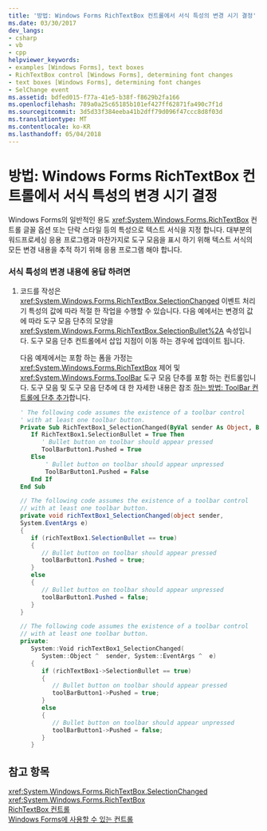 ```yaml
---
title: '방법: Windows Forms RichTextBox 컨트롤에서 서식 특성의 변경 시기 결정'
ms.date: 03/30/2017
dev_langs:
- csharp
- vb
- cpp
helpviewer_keywords:
- examples [Windows Forms], text boxes
- RichTextBox control [Windows Forms], determining font changes
- text boxes [Windows Forms], determining font changes
- SelChange event
ms.assetid: bdfed015-f77a-41e5-b38f-f8629b2fa166
ms.openlocfilehash: 789a0a25c65185b101ef427ff62871fa490c7f1d
ms.sourcegitcommit: 3d5d33f384eeba41b2dff79d096f47ccc8d8f03d
ms.translationtype: MT
ms.contentlocale: ko-KR
ms.lasthandoff: 05/04/2018
---
```

# <a name="how-to-determine-when-formatting-attributes-change-in-the-windows-forms-richtextbox-control"></a>방법: Windows Forms RichTextBox 컨트롤에서 서식 특성의 변경 시기 결정
Windows Forms의 일반적인 용도 <xref:System.Windows.Forms.RichTextBox> 컨트롤 글꼴 옵션 또는 단락 스타일 등의 특성으로 텍스트 서식을 지정 합니다. 대부분의 워드프로세싱 응용 프로그램과 마찬가지로 도구 모음을 표시 하기 위해 텍스트 서식의 모든 변경 내용을 추적 하기 위해 응용 프로그램 해야 합니다.  
  
### <a name="to-respond-to-changes-in-formatting-attributes"></a>서식 특성의 변경 내용에 응답 하려면  
  
1.  코드를 작성은 <xref:System.Windows.Forms.RichTextBox.SelectionChanged> 이벤트 처리기 특성의 값에 따라 적절 한 작업을 수행할 수 있습니다. 다음 예에서는 변경의 값에 따라 도구 모음 단추의 모양을 <xref:System.Windows.Forms.RichTextBox.SelectionBullet%2A> 속성입니다. 도구 모음 단추 컨트롤에서 삽입 지점이 이동 하는 경우에 업데이트 됩니다.  
  
     다음 예제에서는 포함 하는 폼을 가정는 <xref:System.Windows.Forms.RichTextBox> 제어 및 <xref:System.Windows.Forms.ToolBar> 도구 모음 단추를 포함 하는 컨트롤입니다. 도구 모음 및 도구 모음 단추에 대 한 자세한 내용은 참조 [하는 방법: ToolBar 컨트롤에 단추 추가](../../../../docs/framework/winforms/controls/how-to-add-buttons-to-a-toolbar-control.md)합니다.  
  
    ```vb  
    ' The following code assumes the existence of a toolbar control  
    ' with at least one toolbar button.  
    Private Sub RichTextBox1_SelectionChanged(ByVal sender As Object, ByVal e As System.EventArgs) Handles RichTextBox1.SelectionChanged  
       If RichTextBox1.SelectionBullet = True Then  
          ' Bullet button on toolbar should appear pressed  
          ToolBarButton1.Pushed = True  
       Else  
           ' Bullet button on toolbar should appear unpressed  
           ToolBarButton1.Pushed = False  
       End If  
    End Sub  
    ```  
  
    ```csharp  
    // The following code assumes the existence of a toolbar control  
    // with at least one toolbar button.  
    private void richTextBox1_SelectionChanged(object sender,  
    System.EventArgs e)  
    {  
       if (richTextBox1.SelectionBullet == true)   
       {  
          // Bullet button on toolbar should appear pressed  
          toolBarButton1.Pushed = true;  
       }  
       else   
       {  
          // Bullet button on toolbar should appear unpressed  
          toolBarButton1.Pushed = false;  
       }  
    }  
    ```  
  
    ```cpp  
    // The following code assumes the existence of a toolbar control  
    // with at least one toolbar button.  
    private:  
       System::Void richTextBox1_SelectionChanged(  
          System::Object ^  sender, System::EventArgs ^  e)  
       {  
          if (richTextBox1->SelectionBullet == true)  
          {  
             // Bullet button on toolbar should appear pressed  
             toolBarButton1->Pushed = true;  
          }  
          else  
          {  
             // Bullet button on toolbar should appear unpressed  
             toolBarButton1->Pushed = false;  
          }  
       }  
    ```  
  
## <a name="see-also"></a>참고 항목  
 <xref:System.Windows.Forms.RichTextBox.SelectionChanged>  
 <xref:System.Windows.Forms.RichTextBox>  
 [RichTextBox 컨트롤](../../../../docs/framework/winforms/controls/richtextbox-control-windows-forms.md)  
 [Windows Forms에 사용할 수 있는 컨트롤](../../../../docs/framework/winforms/controls/controls-to-use-on-windows-forms.md)

